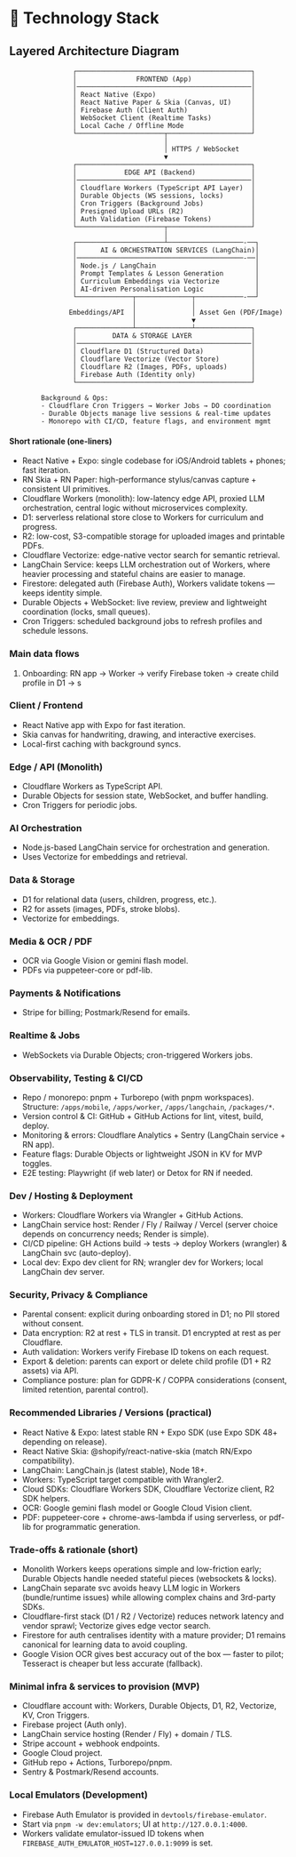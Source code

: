 # 🧰 Technology Stack

## Layered Architecture Diagram

```text
                ┌────────────────────────────────────────────┐
                │               FRONTEND (App)               │
                │────────────────────────────────────────────│
                │ React Native (Expo)                        │
                │ React Native Paper & Skia (Canvas, UI)     │
                │ Firebase Auth (Client Auth)                │
                │ WebSocket Client (Realtime Tasks)          │
                │ Local Cache / Offline Mode                 │
                └──────────────────────┬─────────────────────┘
                                       │
                                       │ HTTPS / WebSocket
                                       ▼
                ┌────────────────────────────────────────────┐
                │            EDGE API (Backend)              │
                │────────────────────────────────────────────│
                │ Cloudflare Workers (TypeScript API Layer)  │
                │ Durable Objects (WS sessions, locks)       │
                │ Cron Triggers (Background Jobs)            │
                │ Presigned Upload URLs (R2)                 │
                │ Auth Validation (Firebase Tokens)          │
                └──────────────────────┬─────────────────────┘
                                       │
                ┌──────────────────────┴───────────────────-──┐
                │      AI & ORCHESTRATION SERVICES (LangChain)│
                │──────────────────────────────────────────-──│
                │ Node.js / LangChain                         │
                │ Prompt Templates & Lesson Generation        │
                │ Curriculum Embeddings via Vectorize         │
                │ AI-driven Personalisation Logic             │
                └──────────────┬──────────────┬────────────-──┘
                               │              │
               Embeddings/API  │              │ Asset Gen (PDF/Image)
                               │              ▼
                ┌──────────────┴──────────────┴──────────────┐
                │         DATA & STORAGE LAYER               │
                │────────────────────────────────────────────│
                │ Cloudflare D1 (Structured Data)            │
                │ Cloudflare Vectorize (Vector Store)        │
                │ Cloudflare R2 (Images, PDFs, uploads)      │
                │ Firebase Auth (Identity only)              │
                └────────────────────────────────────────────┘

        Background & Ops:
        - Cloudflare Cron Triggers → Worker Jobs → DO coordination
        - Durable Objects manage live sessions & real-time updates
        - Monorepo with CI/CD, feature flags, and environment mgmt
```

#### Short rationale (one-liners)

- React Native + Expo: single codebase for iOS/Android tablets + phones; fast iteration.
- RN Skia + RN Paper: high-performance stylus/canvas capture + consistent UI primitives.
- Cloudflare Workers (monolith): low-latency edge API, proxied LLM orchestration, central logic without microservices complexity.
- D1: serverless relational store close to Workers for curriculum and progress.
- R2: low-cost, S3-compatible storage for uploaded images and printable PDFs.
- Cloudflare Vectorize: edge-native vector search for semantic retrieval.
- LangChain Service: keeps LLM orchestration out of Workers, where heavier processing and stateful chains are easier to manage.
- Firestore: delegated auth (Firebase Auth), Workers validate tokens — keeps identity simple.
- Durable Objects + WebSocket: live review, preview and lightweight coordination (locks, small queues).
- Cron Triggers: scheduled background jobs to refresh profiles and schedule lessons.

### Main data flows

1. Onboarding: RN app → Worker → verify Firebase token → create child profile in D1 → s

### Client / Frontend

- React Native app with Expo for fast iteration.
- Skia canvas for handwriting, drawing, and interactive exercises.
- Local-first caching with background syncs.

### Edge / API (Monolith)

- Cloudflare Workers as TypeScript API.
- Durable Objects for session state, WebSocket, and buffer handling.
- Cron Triggers for periodic jobs.

### AI Orchestration

- Node.js-based LangChain service for orchestration and generation.
- Uses Vectorize for embeddings and retrieval.

### Data & Storage

- D1 for relational data (users, children, progress, etc.).
- R2 for assets (images, PDFs, stroke blobs).
- Vectorize for embeddings.

### Media & OCR / PDF

- OCR via Google Vision or gemini flash model.
- PDFs via puppeteer-core or pdf-lib.

### Payments & Notifications

- Stripe for billing; Postmark/Resend for emails.

### Realtime & Jobs

- WebSockets via Durable Objects; cron-triggered Workers jobs.

### Observability, Testing & CI/CD

- Repo / monorepo: pnpm + Turborepo (with pnpm workspaces). Structure: `/apps/mobile`, `/apps/worker`, `/apps/langchain`, `/packages/*`.
- Version control & CI: GitHub + GitHub Actions for lint, vitest, build, deploy.
- Monitoring & errors: Cloudflare Analytics + Sentry (LangChain service + RN app).
- Feature flags: Durable Objects or lightweight JSON in KV for MVP toggles.
- E2E testing: Playwright (if web later) or Detox for RN if needed.

### Dev / Hosting & Deployment

- Workers: Cloudflare Workers via Wrangler + GitHub Actions.
- LangChain service host: Render / Fly / Railway / Vercel (server choice depends on concurrency needs; Render is simple).
- CI/CD pipeline: GH Actions build → tests → deploy Workers (wrangler) & LangChain svc (auto-deploy).
- Local dev: Expo dev client for RN; wrangler dev for Workers; local LangChain dev server.

### Security, Privacy & Compliance

- Parental consent: explicit during onboarding stored in D1; no PII stored without consent.
- Data encryption: R2 at rest + TLS in transit. D1 encrypted at rest as per Cloudflare.
- Auth validation: Workers verify Firebase ID tokens on each request.
- Export & deletion: parents can export or delete child profile (D1 + R2 assets) via API.
- Compliance posture: plan for GDPR-K / COPPA considerations (consent, limited retention, parental control).

### Recommended Libraries / Versions (practical)

- React Native & Expo: latest stable RN + Expo SDK (use Expo SDK 48+ depending on release).
- React Native Skia: @shopify/react-native-skia (match RN/Expo compatibility).
- LangChain: LangChain.js (latest stable), Node 18+.
- Workers: TypeScript target compatible with Wrangler2.
- Cloud SDKs: Cloudflare Workers SDK, Cloudflare Vectorize client, R2 SDK helpers.
- OCR: Google gemini flash model or Google Cloud Vision client.
- PDF: puppeteer-core + chrome-aws-lambda if using serverless, or pdf-lib for programmatic generation.

### Trade-offs & rationale (short)

- Monolith Workers keeps operations simple and low-friction early; Durable Objects handle needed stateful pieces (websockets & locks).
- LangChain separate svc avoids heavy LLM logic in Workers (bundle/runtime issues) while allowing complex chains and 3rd-party SDKs.
- Cloudflare-first stack (D1 / R2 / Vectorize) reduces network latency and vendor sprawl; Vectorize gives edge vector search.
- Firestore for auth centralises identity with a mature provider; D1 remains canonical for learning data to avoid coupling.
- Google Vision OCR gives best accuracy out of the box — faster to pilot; Tesseract is cheaper but less accurate (fallback).

### Minimal infra & services to provision (MVP)

- Cloudflare account with: Workers, Durable Objects, D1, R2, Vectorize, KV, Cron Triggers.
- Firebase project (Auth only).
- LangChain service hosting (Render / Fly) + domain / TLS.
- Stripe account + webhook endpoints.
- Google Cloud project.
- GitHub repo + Actions, Turborepo/pnpm.
- Sentry & Postmark/Resend accounts.

### Local Emulators (Development)

- Firebase Auth Emulator is provided in `devtools/firebase-emulator`.
- Start via `pnpm -w dev:emulators`; UI at `http://127.0.0.1:4000`.
- Workers validate emulator-issued ID tokens when `FIREBASE_AUTH_EMULATOR_HOST=127.0.0.1:9099` is set.
